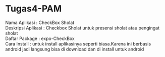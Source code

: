 # Tugas4-PAM

Nama Aplikasi : CheckBox Sholat <br>
Deskripsi Aplikasi : Checkbox Sholat untuk presensi sholat atau pengingat sholat <br>
Daftar Package : expo-CheckBox <br>
Cara Install : untuk install aplikasinya seperti biasa.Karena ini berbasis android jadi langsung bisa di download dan di install untuk android<br>
